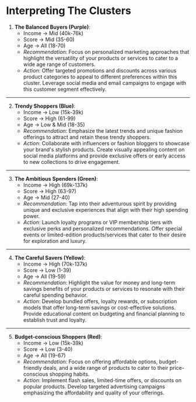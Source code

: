 

# Interpreting The Clusters


1. **The Balanced Buyers (Purple)**:
   - Income -> Mid (40k-76k)
   - Score -> Mid (35-60)
   - Age -> All (18-70)
   - *Recommendation*: Focus on personalized marketing approaches that highlight the versatility of your products or services to cater to a wide age range of customers.
   - *Action*: Offer targeted promotions and discounts across various product categories to appeal to different preferences within this cluster. Leverage social media and email campaigns to engage with this customer segment effectively.

---
2. **Trendy Shoppers (Blue)**:
   - Income -> Low (15k-39k)
   - Score -> High (61-99)
   - Age -> Low & Mid (18-35)
   - *Recommendation*: Emphasize the latest trends and unique fashion offerings to attract and retain these trendy shoppers.
   - *Action*: Collaborate with influencers or fashion bloggers to showcase your brand's stylish products. Create visually appealing content on social media platforms and provide exclusive offers or early access to new collections to drive engagement.

---
3. **The Ambitious Spenders (Green)**:
   - Income -> High (69k-137k)
   - Score -> High (63-97)
   - Age -> Mid (27-40)
   - *Recommendation*: Tap into their adventurous spirit by providing unique and exclusive experiences that align with their high spending power.
   - *Action*: Launch loyalty programs or VIP membership tiers with exclusive perks and personalized recommendations. Offer special events or limited-edition products/services that cater to their desire for exploration and luxury.

---
4. **The Careful Savers (Yellow)**:
   - Income -> High (70k-137k)
   - Score -> Low (1-39)
   - Age -> All (19-59)
   - *Recommendation*: Highlight the value for money and long-term savings benefits of your products or services to resonate with their careful spending behavior.
   - *Action*: Develop bundled offers, loyalty rewards, or subscription models that offer long-term savings or cost-effective solutions. Provide educational content on budgeting and financial planning to establish trust and loyalty.

---
5. **Budget-conscious Shoppers (Red)**:
   - Income -> Low (15k-39k)
   - Score -> Low (3-40)
   - Age -> All (19-67)
   - *Recommendation*: Focus on offering affordable options, budget-friendly deals, and a wide range of products to cater to their price-conscious shopping habits.
   - *Action*: Implement flash sales, limited-time offers, or discounts on popular products. Develop targeted advertising campaigns emphasizing the affordability and quality of your offerings.
